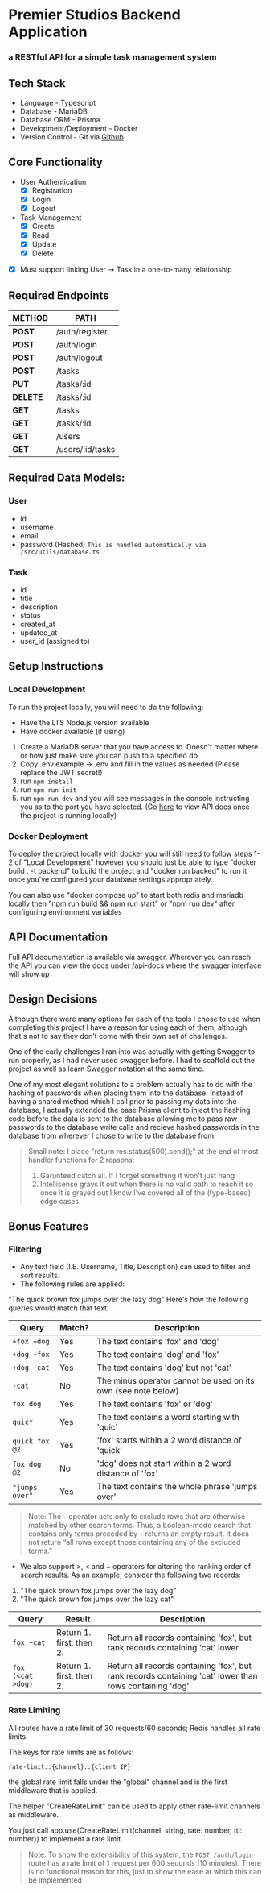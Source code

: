 # Premier Studios Backend Application

### a RESTful API for a simple task management system

## Tech Stack

- Language - Typescript
- Database - MariaDB
- Database ORM - Prisma
- Development/Deployment - Docker
- Version Control - Git via [Github](https://github.com/hycord/premierstudios-application-backend)

## Core Functionality

- User Authentication
  - [x] Registration
  - [x] Login
  - [x] Logout
- Task Management
  - [x] Create
  - [x] Read
  - [x] Update
  - [x] Delete
- [x] Must support linking User -> Task in a one-to-many relationship

## Required Endpoints

| **METHOD** | **PATH**         |
| ---------- | ---------------- |
| **POST**   | /auth/register   |
| **POST**   | /auth/login      |
| **POST**   | /auth/logout     |
| **POST**   | /tasks           |
| **PUT**    | /tasks/:id       |
| **DELETE** | /tasks/:id       |
| **GET**    | /tasks           |
| **GET**    | /tasks/:id       |
| **GET**    | /users           |
| **GET**    | /users/:id/tasks |

## Required Data Models:

### User

- id
- username
- email
- password (Hashed) `This is handled automatically via /src/utils/database.ts`

### Task

- id
- title
- description
- status
- created_at
- updated_at
- user_id (assigned to)

## Setup Instructions

### Local Development

To run the project locally, you will need to do the following:

- Have the LTS Node.js version available
- Have docker available (if using)

1. Create a MariaDB server that you have access to. Doesn't matter where or how just make sure you can push to a specified db
2. Copy .env.example -> .env and fill in the values as needed (Please replace the JWT secret!)
3. run `npm install`
4. run `npm run init`
5. run `npm run dev` and you will see messages in the console instructing you as to the port you have selected. (Go [here](https://localhost:3000/api-docs) to view API docs once the project is running locally)

### Docker Deployment

To deploy the project locally with docker you will still need to follow steps 1-2 of "Local Development" however you should just be able to type "docker build . -t backend" to build the project and "docker run backed" to run it once you've configured your database settings appropriately.

You can also use "docker compose up" to start both redis and mariadb locally then "npm run build && npm run start" or "npm run dev" after configuring environment variables

## API Documentation

Full API documentation is available via swagger.
Wherever you can reach the API you can view the docs under <host>/api-docs where the swagger interface will show up

## Design Decisions

Although there were many options for each of the tools I chose to use when completing this project I have a reason for using each of them, although that's not to say they don't come with their own set of challenges.

One of the early challenges I ran into was actually with getting Swagger to run properly, as I had never used swagger before. I had to scaffold out the project as well as learn Swagger notation at the same time.

One of my most elegant solutions to a problem actually has to do with the hashing of passwords when placing them into the database.
Instead of having a shared method which I call prior to passing my data into the database, I actually extended the base Prisma client to inject the hashing code before the data is sent to the database allowing me to pass raw passwords to the database write calls and recieve hashed passwords in the database from wherever I chose to write to the database from.

> Small note: I place "return res.status(500).send();" at the end of most handler functions for 2 reasons:
>
> 1. Garunteed catch all. If I forget something it won't just hang
> 2. Intellisense grays it out when there is no valid path to reach it so once it is grayed out I know I've covered all of the (type-based) edge cases.

## Bonus Features

### Filtering

- Any text field (I.E. Username, Title, Description) can used to filter and sort results.
- The following rules are applied:

"The quick brown fox jumps over the lazy dog"
Here's how the following queries would match that text:

| Query          | Match? | Description                                                   |
| -------------- | ------ | ------------------------------------------------------------- |
| `+fox +dog`    | Yes    | The text contains 'fox' and 'dog'                             |
| `+dog +fox`    | Yes    | The text contains 'dog' and 'fox'                             |
| `+dog -cat`    | Yes    | The text contains 'dog' but not 'cat'                         |
| `-cat`         | No     | The minus operator cannot be used on its own (see note below) |
| `fox dog`      | Yes    | The text contains 'fox' or 'dog'                              |
| `quic*`        | Yes    | The text contains a word starting with 'quic'                 |
| `quick fox @2` | Yes    | 'fox' starts within a 2 word distance of 'quick'              |
| `fox dog @2`   | No     | 'dog' does not start within a 2 word distance of 'fox'        |
| `"jumps over"` | Yes    | The text contains the whole phrase 'jumps over'               |

> Note: The `-` operator acts only to exclude rows that are otherwise matched by other search terms. Thus, a boolean-mode search that contains only terms preceded by `-` returns an empty result. It does not return “all rows except those containing any of the excluded terms.”

- We also support >, < and ~ operators for altering the ranking order of search results. As an example, consider the following two records:

1. "The quick brown fox jumps over the lazy dog"
2. "The quick brown fox jumps over the lazy cat"

| Query             | Result                   | Description                                                                                             |
| ----------------- | ------------------------ | ------------------------------------------------------------------------------------------------------- |
| `fox ~cat`        | Return 1. first, then 2. | Return all records containing 'fox', but rank records containing 'cat' lower                            |
| `fox (<cat >dog)` | Return 1. first, then 2. | Return all records containing 'fox', but rank records containing 'cat' lower than rows containing 'dog' |

### Rate Limiting

All routes have a rate limit of 30 requests/60 seconds; Redis handles all rate limits.

The keys for rate limits are as follows:

`rate-limit::{channel}::{client IP}`

the global rate limit falls under the "global" channel and is the first middleware that is applied.

The helper "CreateRateLimit" can be used to apply other rate-limit channels as middleware.

You just call app.use(CreateRateLimit(channel: string, rate: number, ttl: number)) to implement a rate limit.

> Note: To show the extensibility of this system, the `POST /auth/login` route has a rate limit of 1 request per 600 seconds (10 minutes).
> There is no functional reason for this, just to show the ease at which this can be implemented

